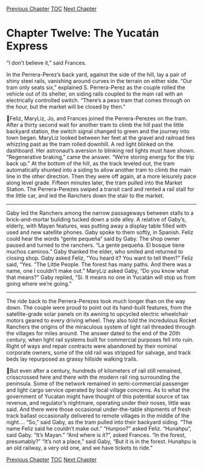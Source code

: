 [Previous Chapter](ch11.md) [TOC](README.md) [Next Chapter](ch13.md)

# Chapter Twelve: The Yucatán Express

“I don’t believe it,” said Frances.

In the Perrera-Perez’s back yard, against the side of the hill, lay a pair of shiny steel rails, vanishing
around curves in the terrain on either side.
“Our tram only seats six,” explained S. Perrera-Perez as the couple rolled the vehicle out of its shelter,
on siding rails coupled to the main rail with an electrically controlled switch. “There’s a peso tram that
comes through on the hour, but the market will be closed by then.”

Feliz, MaryLiz, Jo, and Frances joined the Perrera-Perezes on the tram. After a thirty second wait for
another tram to climb the hill past the little backyard station, the switch signal changed to green and the
journey into town began.
MaryLiz looked between her feet at the gravel and railroad ties whizzing past as the tram rolled
downhill. A red light blinked on the dashboard. Her astronaut’s aversion to blinking red lights must
have shown.
“Regenerative braking,” came the answer. “We’re storing energy for the trip back up.”
At the bottom of the hill, as the track leveled out, the tram automatically shunted into a siding to allow
another tram to climb the main line in the other direction. Then they were off again, at a more leisurely
pace along level grade.
Fifteen minutes later, the tram pulled into the Market Station. The Perrera-Perezes swiped a transit card
and rented a rail stall for the little car, and led the Ranchers down the stair to the market.
***
Gaby led the Ranchers among the narrow passageways between stalls to a brick-and-mortar building
tucked down a side alley. A relative of Gaby’s, elderly, with Mayan features, was putting away a
display table filled with used and new satellite phones.
Gaby spoke to them softly, in Spanish. Feliz could hear the words “gente pequeña” said by Gaby. The
shop owner paused and turned to the ranchers.
“La gente pequeña. El bosque tiene muchos caminos.”
Gaby thanked the elder, who smiled and returned to closing shop.
Gaby asked Feliz, “You heard it? You want to tell them?”
Feliz said, “Yes. “The Little People. The forest has many paths. And there was a name, one I couldn’t
make out.”
MaryLiz asked Gaby, “Do you know what that means?”
Gaby replied, “Si. It means no one in Yucatán will stop us from going where we’re going.”
***
The ride back to the Perrera-Perezes took much longer than on the way down. The couple were proud
to point out its hand-built features, from the satellite-grade solar panels on its awning to upcycled
electric wheelchair motors geared to every driving wheel.
They also told the incredulous Rocket Ranchers the origins of the miraculous system of light rail
threaded through the villages for miles around. The answer dated to the end of the 20th century, when
light rail systems built for commercial purposes fell into ruin. Right of ways and repair contracts were
abandoned by their nominal corporate owners, some of the old rail was stripped for salvage, and track
beds lay repurposed as grassy hillside walking trails.

But even after a century, hundreds of kilometers of rail still remained, crisscrossed here and there with
the modern rail ring surrounding the peninsula. Some of the network remained in semi-commercial
passenger and light cargo service operated by local village concerns.
As to what the government of Yucatan might have thought of this potential source of tax revenue, and
regulator’s nightmare, operating under their noses, little was said. And there were those occasional
under-the-table shipments of fresh track ballast occasionally delivered to remote villages in the middle
of the night….
“So,” said Gaby, as the tram pulled into their backyard siding. “The name Feliz said he couldn’t make
out.”
“Hunpoo?” asked Feliz.
“Hunahpu”, said Gaby. “It’s Mayan.”
“And where is it?”, asked Frances. “In the forest, presumably?”
“It’s not a place,” said Gaby, “But it is in the forest. Hunahpu is an old railway, a very old one, and we
have tickets to ride.”

[Previous Chapter](ch11.md) [TOC](README.md) [Next Chapter](ch13.md)
